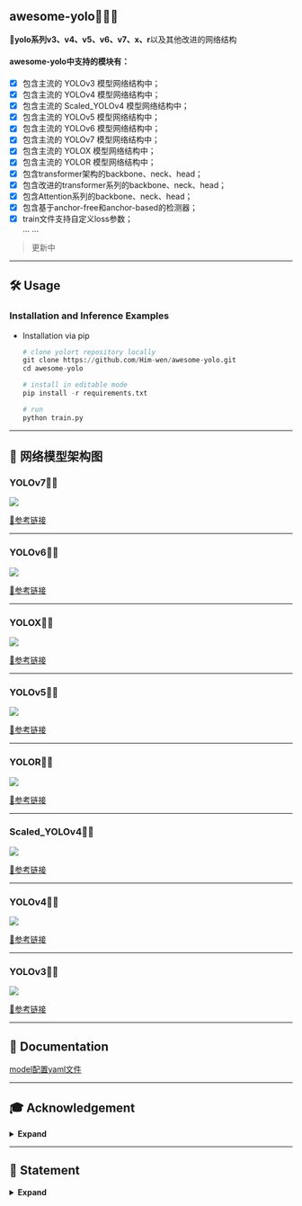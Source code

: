 ## awesome-yolo🎈🎈🎈

<div align=“center”>

🚀**yolo系列v3、v4、v5、v6、v7、x、r**以及其他改进的网络结构

#### awesome-yolo中支持的模块有：

- [x] 包含主流的 YOLOv3 模型网络结构中；
- [x] 包含主流的 YOLOv4 模型网络结构中；
- [x] 包含主流的 Scaled_YOLOv4 模型网络结构中；
- [x] 包含主流的 YOLOv5 模型网络结构中；
- [x] 包含主流的 YOLOv6 模型网络结构中；
- [x] 包含主流的 YOLOv7 模型网络结构中；
- [x] 包含主流的 YOLOX 模型网络结构中；
- [x] 包含主流的 YOLOR 模型网络结构中；
- [x] 包含transformer架构的backbone、neck、head；
- [x] 包含改进的transformer系列的backbone、neck、head；
- [x] 包含Attention系列的backbone、neck、head；
- [x] 包含基于anchor-free和anchor-based的检测器；
- [x] train文件支持自定义loss参数；  
...
...

> 更新中
______________________________________________________________________

## 🛠️ Usage

### Installation and Inference Examples

- Installation via pip
  ```python
  # clone yolort repository locally
  git clone https://github.com/Him-wen/awesome-yolo.git
  cd awesome-yolo
  
  # install in editable mode
  pip install -r requirements.txt

  # run
  python train.py
  ```
______________________________________________________________________

## 🍋 网络模型架构图

### YOLOv7🚀🎈

<img src='docs/image/yolov7_model.jpg'>

[🔗参考链接](https://mp.weixin.qq.com/s/VEcUIaDrhc1ETIPr39l4rg)
______________________________________________________________________

### YOLOv6🚀🎈

<img src='docs/image/yolov6_model.jpg'>

[🔗参考链接](https://mp.weixin.qq.com/s/DFSROue8InARk-96I_Kptg)

______________________________________________________________________

### YOLOX🚀🎈

<img src='docs/image/yolox_model.png'>

[🔗参考链接](https://blog.csdn.net/qq_37541097/article/details/125132817)

______________________________________________________________________

### YOLOv5🚀🎈

<img src='docs/image/yolov5_model.jpg'>

[🔗参考链接](https://blog.csdn.net/qq_37541097/article/details/123594351)

______________________________________________________________________

### YOLOR🚀🎈

<img src='docs/image/yolor_model.jpg'>

[🔗参考链接](https://zhuanlan.zhihu.com/p/524548477)

______________________________________________________________________

### Scaled_YOLOv4🚀🎈

<img src='docs/image/scaled_yolov4.png'>

[🔗参考链接](https://arxiv.org/abs/2011.08036)

______________________________________________________________________

### YOLOv4🚀🎈

<img src='docs/image/yolov4_model.png'>

[🔗参考链接](https://blog.csdn.net/qq_37541097/article/details/123229946)

______________________________________________________________________

### YOLOv3🚀🎈

<img src='docs/image/yolov3_model.jpg'>

[🔗参考链接](https://zhuanlan.zhihu.com/p/143747206)

______________________________________________________________________

## 🍉 Documentation
[model配置yaml文件](docs/model.md)
______________________________________________________________________

## 🎓 Acknowledgement

<details><summary> <b>Expand</b> </summary>

* [AlexeyAB.darknet](https://github.com/AlexeyAB/darknet)
* [yolov3](https://github.com/ultralytics/yolov3)
* [yolov4](https://github.com/WongKinYiu/PyTorch_YOLOv4)
* [scaled_yolov4](https://github.com/WongKinYiu/ScaledYOLOv4)
* [yolov5](https://github.com/ultralytics/yolov5)
* [yolov6](https://github.com/meituan/YOLOv6)
* [yolov7](https://github.com/WongKinYiu/yolov7)
* [yolor](https://github.com/WongKinYiu/yolor)
* [yolox](https://github.com/Megvii-BaseDetection/YOLOX)
* [yolou](https://github.com/jizhishutong/YOLOU)
* [attention](https://github.com/xmu-xiaoma666/External-Attention-pytorch)
</details>

______________________________________________________________________

## 🌰 Statement
<details><summary> <b>Expand</b> </summary>

* The content of this site is only for sharing notes. If some content is infringing, please use issue to contact to delete it